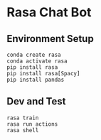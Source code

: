 #  Rasa Chat Bot


## Environment Setup


```
conda create rasa
conda activate rasa
pip install rasa 
pip install rasa[Spacy]
pip install pandas
```

## Dev and Test

```
rasa train
rasa run actions
rasa shell
```
